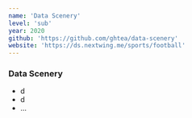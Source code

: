```yaml
---
name: 'Data Scenery'
level: 'sub'
year: 2020
github: 'https://github.com/ghtea/data-scenery'
website: 'https://ds.nextwing.me/sports/football'
---
```


### Data Scenery

- d
- d
- ...